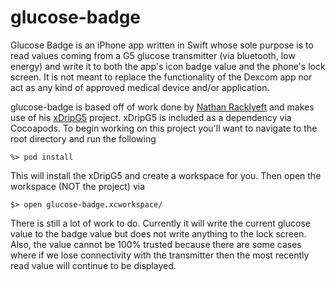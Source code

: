 # glucose-badge

Glucose Badge is an iPhone app written in Swift whose sole purpose is to read values coming from a G5 glucose transmitter (via bluetooth, low energy) and write it to both the app's icon badge value and the phone's lock screen. It is not meant to replace the functionality of the Dexcom app nor act as any kind of approved medical device and/or application. 

glucose-badge is based off of work done by [Nathan Racklyeft](https://github.com/loudnate) and makes use of his [xDripG5](https://github.com/loudnate/xDripG5) project. xDripG5 is included as a dependency via Cocoapods. To begin working on this project you'll want to navigate to the root directory and run the following
```
%> pod install
```

This will install the xDripG5 and create a workspace for you. Then open the workspace (NOT the project) via
```
$> open glucose-badge.xcworkspace/
```

There is still a lot of work to do. Currently it will write the current glucose value to the badge value but does not write anything to the lock screen. Also, the value cannot be 100% trusted because there are some cases where if we lose connectivity with the transmitter then the most recently read value will continue to be displayed.
